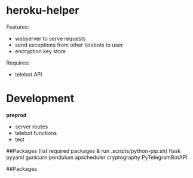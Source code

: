 # heroku-helper

Features:

- webserver to serve requests
- send exceptions from other telebots to user
- encryption key store

Requires:

- telebot API

# Development

**preprod**

- server routes
- telebot functions
- test

##Packages (list required packages & run .scripts/python-pip.sh)
flask
pyyaml
gunicorn
pendulum
apscheduler
cryptography
PyTelegramBotAPI

##Packages
